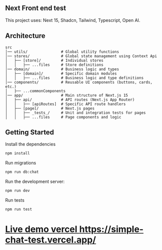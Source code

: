 ## Next Front end test

This project uses: Next 15, Shadcn, Tailwind, Typescript, Open AI.

## Architecture

```
src
│── utils/               # Global utility functions
│── stores/              # Global state management using Context Api
│   ├── [store]/         # Individual stores
│   │   ├── ...files     # Store definitions
│── domain/              # Business logic and types
│   ├── [domain]/        # Specific domain modules
│   │   ├── ...files     # Business logic and type definitions
│── components/          # Reusable UI components (buttons, cards, etc.)
│   ├── ...commonComponents
│── app/                 # Main structure of Next.js 15
│   ├── api/             # API routes (Next.js App Router)
│   │   ├── [apiRoutes]  # Specific API route handlers
│   ├── [page]/          # Next.js pages
│   │   ├── _tests_/     # Unit and integration tests for pages
│   │   ├── ...files     # Page components and logic
```

## Getting Started

Install the dependencies

```bash
npm install
```

Run migrations

```bash
npm run db:chat
```

Run the development server:

```bash
npm run dev
```

Run tests

```bash
npm run test
```

# [Live demo vercel https://simple-chat-test.vercel.app/ ](https://simple-chat-test.vercel.app/)
